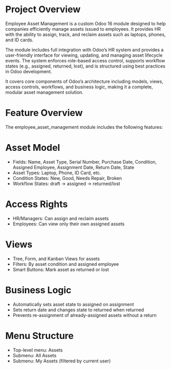 # Project Overview 
Employee Asset Management is a custom Odoo 16 module designed to help companies efficiently manage assets issued to employees. It provides HR with the ability to assign, track, and reclaim assets such as laptops, phones, and ID cards.

The module includes full integration with Odoo’s HR system and provides a user-friendly interface for viewing, updating, and managing asset lifecycle events. The system enforces role-based access control, supports workflow states (e.g., assigned, returned, lost), and is structured using best practices in Odoo development.

It covers core components of Odoo’s architecture including models, views, access controls, workflows, and business logic, making it a complete, modular asset management solution.


# Feature Overview
The employee_asset_management module includes the following features:

# Asset Model
- Fields: Name, Asset Type, Serial Number, Purchase Date, Condition, Assigned Employee, Assignment Date, Return Date, State
- Asset Types: Laptop, Phone, ID Card, etc.
- Condition States: New, Good, Needs Repair, Broken
- Workflow States: draft → assigned → returned/lost

 # Access Rights
- HR/Managers: Can assign and reclaim assets
- Employees: Can view only their own assigned assets

# Views
- Tree, Form, and Kanban Views for assets
- Filters: By asset condition and assigned employee
- Smart Buttons: Mark asset as returned or lost

# Business Logic
- Automatically sets asset state to assigned on assignment
- Sets return date and changes state to returned when returned
- Prevents re-assignment of already-assigned assets without a return

# Menu Structure
- Top-level menu: Assets
- Submenu: All Assets
- Submenu: My Assets (filtered by current user)

